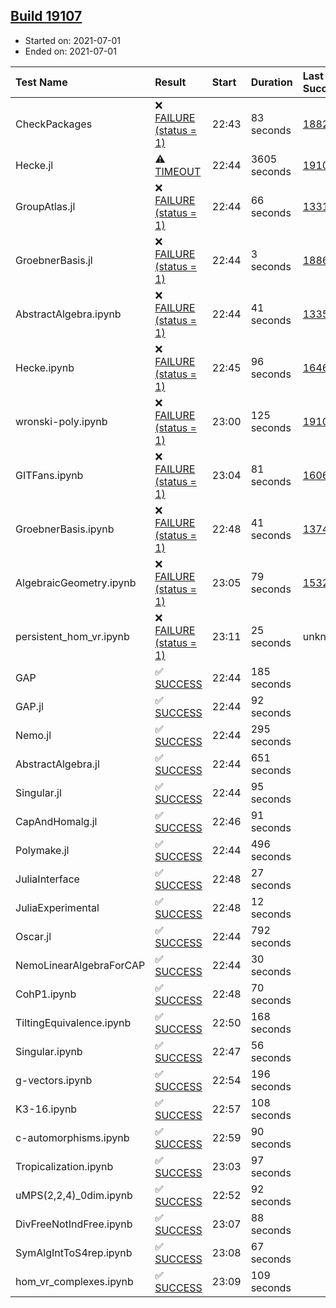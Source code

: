 ## [Build 19107](https://oscarci.mathematik.uni-kl.de/job/oscar/19107/)

* Started on: 2021-07-01
* Ended on: 2021-07-01

| Test Name    | Result | Start | Duration | Last Success | First Failure |
|:-------------|:-------|:------|:---------|:-------------|:--------------|
| CheckPackages | ❌ [FAILURE (status = 1)](https://oscarci.mathematik.uni-kl.de/job/oscar/19107/artifact/logs/build-19107/CheckPackages.log) | 22:43 | 83 seconds | [18822](https://oscarci.mathematik.uni-kl.de/job/oscar/18822/) | [18823](https://oscarci.mathematik.uni-kl.de/job/oscar/18823/) |
| Hecke.jl | ⚠ [TIMEOUT](https://oscarci.mathematik.uni-kl.de/job/oscar/19107/artifact/logs/build-19107/Hecke.jl.log) | 22:44 | 3605 seconds | [19106](https://oscarci.mathematik.uni-kl.de/job/oscar/19106/) | [19107](https://oscarci.mathematik.uni-kl.de/job/oscar/19107/) |
| GroupAtlas.jl | ❌ [FAILURE (status = 1)](https://oscarci.mathematik.uni-kl.de/job/oscar/19107/artifact/logs/build-19107/GroupAtlas.jl.log) | 22:44 | 66 seconds | [13311](https://oscarci.mathematik.uni-kl.de/job/oscar/13311/) | [13312](https://oscarci.mathematik.uni-kl.de/job/oscar/13312/) |
| GroebnerBasis.jl | ❌ [FAILURE (status = 1)](https://oscarci.mathematik.uni-kl.de/job/oscar/19107/artifact/logs/build-19107/GroebnerBasis.jl.log) | 22:44 | 3 seconds | [18864](https://oscarci.mathematik.uni-kl.de/job/oscar/18864/) | [18865](https://oscarci.mathematik.uni-kl.de/job/oscar/18865/) |
| AbstractAlgebra.ipynb | ❌ [FAILURE (status = 1)](https://oscarci.mathematik.uni-kl.de/job/oscar/19107/artifact/logs/build-19107/AbstractAlgebra.ipynb.log) | 22:44 | 41 seconds | [13355](https://oscarci.mathematik.uni-kl.de/job/oscar/13355/) | [13356](https://oscarci.mathematik.uni-kl.de/job/oscar/13356/) |
| Hecke.ipynb | ❌ [FAILURE (status = 1)](https://oscarci.mathematik.uni-kl.de/job/oscar/19107/artifact/logs/build-19107/Hecke.ipynb.log) | 22:45 | 96 seconds | [16463](https://oscarci.mathematik.uni-kl.de/job/oscar/16463/) | [16464](https://oscarci.mathematik.uni-kl.de/job/oscar/16464/) |
| wronski-poly.ipynb | ❌ [FAILURE (status = 1)](https://oscarci.mathematik.uni-kl.de/job/oscar/19107/artifact/logs/build-19107/wronski-poly.ipynb.log) | 23:00 | 125 seconds | [19105](https://oscarci.mathematik.uni-kl.de/job/oscar/19105/) | [19106](https://oscarci.mathematik.uni-kl.de/job/oscar/19106/) |
| GITFans.ipynb | ❌ [FAILURE (status = 1)](https://oscarci.mathematik.uni-kl.de/job/oscar/19107/artifact/logs/build-19107/GITFans.ipynb.log) | 23:04 | 81 seconds | [16068](https://oscarci.mathematik.uni-kl.de/job/oscar/16068/) | [16069](https://oscarci.mathematik.uni-kl.de/job/oscar/16069/) |
| GroebnerBasis.ipynb | ❌ [FAILURE (status = 1)](https://oscarci.mathematik.uni-kl.de/job/oscar/19107/artifact/logs/build-19107/GroebnerBasis.ipynb.log) | 22:48 | 41 seconds | [13748](https://oscarci.mathematik.uni-kl.de/job/oscar/13748/) | [13749](https://oscarci.mathematik.uni-kl.de/job/oscar/13749/) |
| AlgebraicGeometry.ipynb | ❌ [FAILURE (status = 1)](https://oscarci.mathematik.uni-kl.de/job/oscar/19107/artifact/logs/build-19107/AlgebraicGeometry.ipynb.log) | 23:05 | 79 seconds | [15322](https://oscarci.mathematik.uni-kl.de/job/oscar/15322/) | [15323](https://oscarci.mathematik.uni-kl.de/job/oscar/15323/) |
| persistent_hom_vr.ipynb | ❌ [FAILURE (status = 1)](https://oscarci.mathematik.uni-kl.de/job/oscar/19107/artifact/logs/build-19107/persistent_hom_vr.ipynb.log) | 23:11 | 25 seconds | unknown | unknown |
| GAP | ✅ [SUCCESS](https://oscarci.mathematik.uni-kl.de/job/oscar/19107/artifact/logs/build-19107/GAP.log) | 22:44 | 185 seconds |  |  |
| GAP.jl | ✅ [SUCCESS](https://oscarci.mathematik.uni-kl.de/job/oscar/19107/artifact/logs/build-19107/GAP.jl.log) | 22:44 | 92 seconds |  |  |
| Nemo.jl | ✅ [SUCCESS](https://oscarci.mathematik.uni-kl.de/job/oscar/19107/artifact/logs/build-19107/Nemo.jl.log) | 22:44 | 295 seconds |  |  |
| AbstractAlgebra.jl | ✅ [SUCCESS](https://oscarci.mathematik.uni-kl.de/job/oscar/19107/artifact/logs/build-19107/AbstractAlgebra.jl.log) | 22:44 | 651 seconds |  |  |
| Singular.jl | ✅ [SUCCESS](https://oscarci.mathematik.uni-kl.de/job/oscar/19107/artifact/logs/build-19107/Singular.jl.log) | 22:44 | 95 seconds |  |  |
| CapAndHomalg.jl | ✅ [SUCCESS](https://oscarci.mathematik.uni-kl.de/job/oscar/19107/artifact/logs/build-19107/CapAndHomalg.jl.log) | 22:46 | 91 seconds |  |  |
| Polymake.jl | ✅ [SUCCESS](https://oscarci.mathematik.uni-kl.de/job/oscar/19107/artifact/logs/build-19107/Polymake.jl.log) | 22:44 | 496 seconds |  |  |
| JuliaInterface | ✅ [SUCCESS](https://oscarci.mathematik.uni-kl.de/job/oscar/19107/artifact/logs/build-19107/JuliaInterface.log) | 22:48 | 27 seconds |  |  |
| JuliaExperimental | ✅ [SUCCESS](https://oscarci.mathematik.uni-kl.de/job/oscar/19107/artifact/logs/build-19107/JuliaExperimental.log) | 22:48 | 12 seconds |  |  |
| Oscar.jl | ✅ [SUCCESS](https://oscarci.mathematik.uni-kl.de/job/oscar/19107/artifact/logs/build-19107/Oscar.jl.log) | 22:44 | 792 seconds |  |  |
| NemoLinearAlgebraForCAP | ✅ [SUCCESS](https://oscarci.mathematik.uni-kl.de/job/oscar/19107/artifact/logs/build-19107/NemoLinearAlgebraForCAP.log) | 22:44 | 30 seconds |  |  |
| CohP1.ipynb | ✅ [SUCCESS](https://oscarci.mathematik.uni-kl.de/job/oscar/19107/artifact/logs/build-19107/CohP1.ipynb.log) | 22:48 | 70 seconds |  |  |
| TiltingEquivalence.ipynb | ✅ [SUCCESS](https://oscarci.mathematik.uni-kl.de/job/oscar/19107/artifact/logs/build-19107/TiltingEquivalence.ipynb.log) | 22:50 | 168 seconds |  |  |
| Singular.ipynb | ✅ [SUCCESS](https://oscarci.mathematik.uni-kl.de/job/oscar/19107/artifact/logs/build-19107/Singular.ipynb.log) | 22:47 | 56 seconds |  |  |
| g-vectors.ipynb | ✅ [SUCCESS](https://oscarci.mathematik.uni-kl.de/job/oscar/19107/artifact/logs/build-19107/g-vectors.ipynb.log) | 22:54 | 196 seconds |  |  |
| K3-16.ipynb | ✅ [SUCCESS](https://oscarci.mathematik.uni-kl.de/job/oscar/19107/artifact/logs/build-19107/K3-16.ipynb.log) | 22:57 | 108 seconds |  |  |
| c-automorphisms.ipynb | ✅ [SUCCESS](https://oscarci.mathematik.uni-kl.de/job/oscar/19107/artifact/logs/build-19107/c-automorphisms.ipynb.log) | 22:59 | 90 seconds |  |  |
| Tropicalization.ipynb | ✅ [SUCCESS](https://oscarci.mathematik.uni-kl.de/job/oscar/19107/artifact/logs/build-19107/Tropicalization.ipynb.log) | 23:03 | 97 seconds |  |  |
| uMPS(2,2,4)_0dim.ipynb | ✅ [SUCCESS](https://oscarci.mathematik.uni-kl.de/job/oscar/19107/artifact/logs/build-19107/uMPS-2-2-4-_0dim.ipynb.log) | 22:52 | 92 seconds |  |  |
| DivFreeNotIndFree.ipynb | ✅ [SUCCESS](https://oscarci.mathematik.uni-kl.de/job/oscar/19107/artifact/logs/build-19107/DivFreeNotIndFree.ipynb.log) | 23:07 | 88 seconds |  |  |
| SymAlgIntToS4rep.ipynb | ✅ [SUCCESS](https://oscarci.mathematik.uni-kl.de/job/oscar/19107/artifact/logs/build-19107/SymAlgIntToS4rep.ipynb.log) | 23:08 | 67 seconds |  |  |
| hom_vr_complexes.ipynb | ✅ [SUCCESS](https://oscarci.mathematik.uni-kl.de/job/oscar/19107/artifact/logs/build-19107/hom_vr_complexes.ipynb.log) | 23:09 | 109 seconds |  |  |
